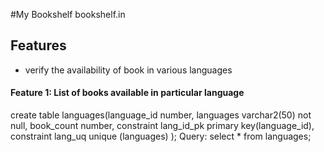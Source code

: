 #My Bookshelf
  bookshelf.in

## Features
   * verify the availability of book in various languages

#### Feature 1: List of books available in particular language
  create table languages(language_id number,
                languages varchar2(50) not null,
                book_count number,
                constraint lang_id_pk primary key(language_id),
                constraint lang_uq unique (languages)
                );
  Query:
    select * from languages;
